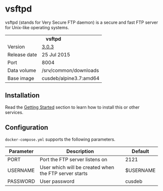 # vsftpd

vsftpd (stands for Very Secure FTP daemon) is a secure and fast FTP server for Unix-like operating systems.

<table>
  <tr>
    <td align="center" colspan="2"><b>vsftpd</b></td>
  </tr>
  <tr>
    <td>Version</td>
    <td><a href="https://scarybeastsecurity.blogspot.ru/2015/07/vsftpd-303-released-and-horrors-of-ftp.html">3.0.3</a></td>
  </tr>
  <tr>
    <td>Release date</td>
    <td>25 Jul 2015</td>
  </tr>
  <tr>
    <td>Port</td>
    <td>8004</td>
  </tr> 
  <tr>
    <td>Data volume</td>
    <td>/srv/common/downloads</td>
  </tr>
  <tr>
    <td valign="top">Base image</td>
    <td>cusdeb/alpine3.7:amd64</td>
  </tr>
</table>

## Installation

Read the [Getting Started](https://github.com/tolstoyevsky/mmb#getting-started) section to learn how to install this or other services.

## Configuration

`docker-compose.yml` supports the following parameters.

| Parameter | Description | Default |
| --- | --- | --- |
| PORT     | Port the FTP server listens on                        | 2121      |
| USERNAME | User which will be created when the FTP server starts | $USERNAME |
| PASSWORD | User password                                         | cusdeb    |

